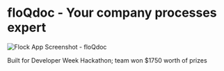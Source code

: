 # floQdoc - Your company processes expert

![Flock App Screenshot - floQdoc](https://github.com/kyleissuper/flock-webapp/raw/master/screen.gif)

Built for Developer Week Hackathon; team won $1750 worth of prizes
